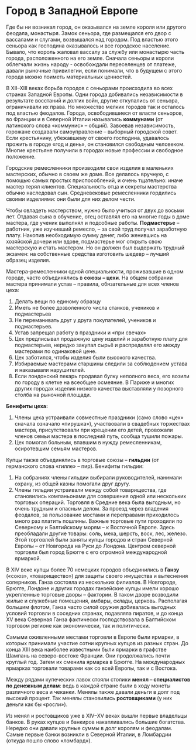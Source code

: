 # Город в Западной Европе
Где бы ни возникал город, он оказывался на земле короля или другого феодала, монастыря. Замок сеньора, где размещался его двор с вассалами и слугами, возвышался над городом. Под властью этого сеньора как господина оказывалось и все городское население. Бывало, что король жаловал вассалу за службу или монастырю часть города, расположенного на его земле. Сначала сеньоры и короли облегчали жизнь народу - освобождали переселенцев от платеже, давали рыночные привилегии, если понимали, что в будущем с этого города можно поиметь материальных ценностей. 

В XII–XIII веках борьба городов с сеньорами происходила во всех странах Западной Европы. Одни города добивались независимости в результате восстаний и долгих войн, другие откупались от сеньора, ограничивали их права. Но множество мелких городов так и осталось под властью феодалов. Города, освободившиеся от власти сеньоров, во Франции и в Северной Италии назывались **коммунами** (от латинского слова «коммунис» – общий). Завоевав независимость, горожане создавали самоуправление – выборный городской совет. Если крестьянину, убежавшему от своего господина, удавалось прожить в городе «год и день», он становился свободным человеком. Многие крестьяне получили в городах новые профессии и свободное положение.

Городские ремесленники производили свои изделия в маленьких мастерских, обычно в своем же доме. Все делалось вручную, с помощью самых простых приспособлений, и очень тщательно: иначе мастер терял клиентов. Специальность отца и секреты мастерства обычно наследовал сын. Средневековые ремесленники гордились своими изделиями: они были для них делом чести. 

Чтобы овладеть мастерством, нужно было учиться от двух до восьми лет. Отдавая сына в обучение, отец оставлял его на многие годы в доме мастера, где ученик выполнял и подсобные работы. **Подмастерье** – работник, уже изучивший ремесло, – за свой труд получал заработную плату. Накопив необходимую сумму денег, либо женившись на хозяйской дочери или вдове, подмастерье мог открыть свою мастерскую и стать мастером. Но он должен был выдержать трудный экзамен: на собственные средства изготовить шедевр – лучший образец изделия.

Мастера-ремесленники одной специальности, проживавшие в одном городе, часто объединялись в **союзы – цехи**. На общем собрании мастера принимали устав – правила, обязательные для всех членов цеха: 
1. Делать вещи по единому образцу
2. Иметь не более дозволенного числа станков, учеников и подмастерьев
3. Не переманивать друг у друга покупателей, учеников и подмастерьев. 
4. Устав запрещал работу в праздники и «при свечах» 
5. Цех предписывал продажную цену изделий и заработную плату для подмастерьев, нередко закупал сырьё и распределял его между мастерами по одинаковой цене. 
6. Цех заботился, чтобы изделия были высокого качества. 
7. Избираемые мастерами старшины следили за соблюдением устава и наказывали нарушителей. 
8. Если лондонский пекарь продавал булку неполного веса, его возили по городу в клетке на всеобщее осмеяние. В Париже и многих других городах изделия низкого качества выставляли у позорного столба на рыночной площади. 

**Бенифиты цеха:**
1. Члены цеха устраивали совместные праздники (само слово «цех» сначала означало «пирушка»), участвовали в свадебных торжествах мастера, присутствовали при крещении его детей, провожали членов семьи мастера в последний путь, сообща тушили пожары. 
2. Цех помогал больным, впавшим в нужду ремесленникам, осиротевшим семьям мастеров.

Купцы также объединялись в торговые союзы – **гильдии** (от германского слова «гилле» – пир). Бенифиты гильдии:
1. На собраниях члены гильдии выбирали руководителей, нанимали охрану, из общей казны помогали друг другу. 
2. Члены гильдии устраивали между собой товарищества, где становились компаньонами для совершения одной или нескольких торговых операций. 
Торговля в Средние века была выгодным, но очень трудным и опасным делом. За проезд через владения феодалов, за пользование мостами и переправами приходилось много раз платить пошлины. Важные торговые пути проходили по Северному и Балтийскому морям – к Восточной Европе. Здесь преобладали другие товары: соль, меха, шерсть, воск, лес, железо. Этой торговлей были заняты купцы городов и стран Северной Европы – от Новгорода на Руси до Лондона. Центром северной торговли был город Брюгге с его огромной международной ярмаркой. 

В XIV веке купцы более 70 немецких городов объединились в **Ганзу** («союз», «товарищество») для защиты своего имущества и вытеснения соперников. Ганза состояла из нескольких филиалов. В Новгороде, Брюгге, Лондоне и других городах ганзейские купцы имели хорошо укрепленные торговые дворы – фактории. В таком дворе возводили жилые и служебные помещения, амбары, склады, церковь. Располагая большим флотом, Ганза часто силой оружия добивалась выгодных условий торговли в соседних странах, подавляла пиратов, и до конца XV века Северная Ганза фактически господствовала в Балтийском торговом регионе как экономически, так и политически.

Самыми оживленными местами торговли в Европе были ярмарки, в которых принимали участие сотни крупных купцов из разных стран. До конца XIII века наиболее известными были ярмарки в графстве Шампань на северо-востоке Франции. Они продолжались почти круглый год. Затем их сменила ярмарка в Брюгге. На международных ярмарках торговали товарами как со всей Европы, так и с Востока.

Между рядами купеческих лавок стояли столики **менял – специалистов по денежным делам**: ведь в каждой стране были в ходу монеты различного веса и чеканки. Менялы также давали деньги в долг под высокий процент. Так менялы становились **ростовщиками** (у них деньги как бы «росли»). 

Из менял и ростовщиков уже в XIV–XV веках вышли первые владельцы банков. В руках купцов и банкиров накапливались большие богатства. Нередко они давали крупные суммы в долг королям и феодалам. Самые первые банки возникли в Северной Италии, в Ломбардии (откуда пошло слово «ломбард»).